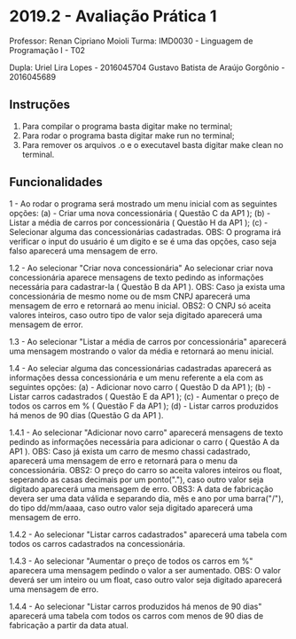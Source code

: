# 2019.2 - Avaliação Prática 1
Professor:  Renan Cipriano Moioli
Turma:  IMD0030 - Linguagem de Programação I - T02

Dupla:  Uriel Lira Lopes - 2016045704
        Gustavo Batista de Araújo Gorgônio - 2016045689

## Instruções
1. Para compilar o programa basta digitar make no terminal;
2. Para rodar o programa basta digitar make run no terminal;
3. Para remover os arquivos .o e o executavel basta digitar make clean no terminal.

## Funcionalidades
1 - Ao rodar o programa será mostrado um menu inicial com as seguintes opções:
    (a) - Criar uma nova concessionária ( Questão C da AP1 );
    (b) - Listar a média de carros por concessionária ( Questão H da AP1 );
    (c) - Selecionar alguma das concessionárias cadastradas.
    OBS: O programa irá verificar o input do usuário é um digito e se é uma das opções, caso seja falso aparecerá uma mensagem de erro.

1.2 - Ao selecionar "Criar nova concessionária"
    Ao selecionar criar nova concessionária aparece mensagens de texto pedindo as informações necessária para cadastrar-la ( Questão B da AP1 ).
    OBS: Caso ja exista uma concessionária de mesmo nome ou de msm CNPJ aparecerá uma mensagem de erro e retornará ao menu inicial.
    OBS2: O CNPJ só aceita valores inteiros, caso outro tipo de valor seja digitado aparecerá uma mensagem de error.

1.3 - Ao selecionar "Listar a média de carros por concessionária" aparecerá uma mensagem mostrando o valor da média e retornará ao menu inicial.

1.4 - Ao seleciar alguma das concessionárias cadastradas aparecerá as informações dessa concessionária e um menu referente a ela com as seguintes opções:
    (a) - Adicionar novo carro ( Questão D da AP1 );
    (b) - Listar carros cadastrados ( Questão E da AP1 );
    (c) - Aumentar o preço de todos os carros em % ( Questão F da AP1 );
    (d) - Listar carros produzidos há menos de 90 dias (Questão G da AP1 ).

1.4.1 - Ao selecionar "Adicionar novo carro" aparecerá mensagens de texto pedindo as informações necessária para adicionar o carro ( Questão A da AP1 ).
        OBS: Caso já exista um carro de mesmo chassi cadastrado, aparecerá uma mensagem de erro e retornará para o menu da concessionária.
        OBS2: O preço do carro so aceita valores inteiros ou float, seperando as casas decimais por um ponto("."), caso outro valor seja digitado aparecerá uma mensagem de erro.
        OBS3: A data de fabricação devera ser uma data válida e separando dia, mês e ano por uma barra("/"), do tipo dd/mm/aaaa, caso outro valor seja digitado aparecerá uma mensagem de erro.

1.4.2 - Ao selecionar "Listar carros cadastrados" aparecerá uma tabela com todos os carros cadastrados na concessionária.

1.4.3 - Ao selecionar "Aumentar o preço de todos os carros em %" aparecera uma mensagem pedindo o valor a ser aumentado.
        OBS: O valor deverá ser um inteiro ou um float, caso outro valor seja digitado aparecerá uma mensagem de erro.

1.4.4 - Ao selecionar "Listar carros produzidos há menos de 90 dias" aparecerá uma tabela com todos os carros com menos de 90 dias de fabricação a partir da data atual.
